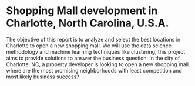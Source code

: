 # Shopping Mall development in Charlotte, North Carolina, U.S.A.

The objective of this report is to analyze and select the best locations in Charlotte to open a new shopping mall. We will use the data science methodology and machine learning techniques like clustering, this project aims to provide solutions to answer the business question: In the city of Charlotte, NC, a property developer is looking to open a new shopping mall. where are the most promising neighborhoods with least competition and most likely business success?